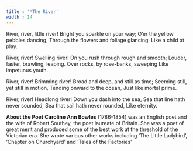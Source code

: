 ```yaml
---
title : '*The River'
width : 14
---
```



River, river, little river!
Bright you sparkle on your way;
O’er the yellow pebbles dancing,
Through the flowers and foliage glancing,
Like a child at play.


River, river! Swelling river!
On you rush through rough and smooth;
Louder, faster, brawling, leaping.
Over rocks, by rose-banks, sweeping
Like impetuous youth.


River, river! Brimming river!
Broad and deep, and still as time;
Seeming still, yet still in motion,
Tending onward to the ocean,
Just like mortal prime.


River, river! Headlong river!
Down you dash into the sea,
Sea that line hath never sounded,
Sea that sail hath never rounded,
Like eternity.


**About the Poet** 
**Caroline Ann Bowles** (1786-1854) was an English poet and the wife of Robert Southey, the poet laureate of Britain. She was a poet of great merit and produced some of the best work at the threshold of the Victorian era. She wrote various other works including ‘The Little Ladybird’, ‘Chapter on Churchyard’ and ‘Tales of the Factories’
